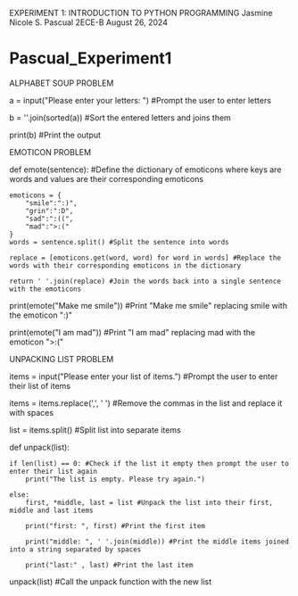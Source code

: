 EXPERIMENT 1: INTRODUCTION TO PYTHON PROGRAMMING
Jasmine Nicole S. Pascual
2ECE-B
August 26, 2024

# Pascual_Experiment1

ALPHABET SOUP PROBLEM

a = input("Please enter your letters: ")  #Prompt the user to enter letters

b = ''.join(sorted(a)) #Sort the entered letters and joins them 

print(b) #Print the output

EMOTICON PROBLEM

def emote(sentence): #Define the dictionary of emoticons where keys are words and values are their corresponding emoticons

    emoticons = {
        "smile":":)",
        "grin":":D",
        "sad":":((",
        "mad":">:("
    }
    words = sentence.split() #Split the sentence into words
    
    replace = [emoticons.get(word, word) for word in words] #Replace the words with their corresponding emoticons in the dictionary
    
    return ' '.join(replace) #Join the words back into a single sentence with the emoticons

print(emote("Make me smile")) #Print "Make me smile" replacing smile with the emoticon ":)"

print(emote("I am mad")) #Print "I am mad" replacing mad with the emoticon ">:("

UNPACKING LIST PROBLEM

items = input("Please enter your list of items.") #Prompt the user to enter their list of items

items = items.replace(',', ' ') #Remove the commas in the list and replace it with spaces

list = items.split() #Split list into separate items

def unpack(list):

    if len(list) == 0: #Check if the list it empty then prompt the user to enter their list again
        print("The list is empty. Please try again.")
        
    else: 
        first, *middle, last = list #Unpack the list into their first, middle and last items
        
        print("first: ", first) #Print the first item
        
        print("middle: ", ' '.join(middle)) #Print the middle items joined into a string separated by spaces
        
        print("last:" , last) #Print the last item

unpack(list) #Call the unpack function with the new list

